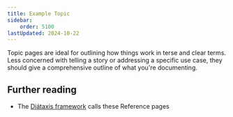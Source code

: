 ```yaml
---
title: Example Topic
sidebar:
    order: 5100
lastUpdated: 2024-10-22
---
```


Topic pages are ideal for outlining how things work in terse and clear terms.
Less concerned with telling a story or addressing a specific use case, they should give a comprehensive outline of what you're documenting.

## Further reading

- The [Diátaxis framework](https://diataxis.fr/reference/) calls these Reference pages
